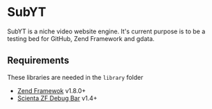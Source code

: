 SubYT
=====

SubYT is a niche video website engine. It's current purpose is to be a testing bed for GitHub, Zend Framework and gdata.


Requirements
------------

These libraries are needed in the `library` folder

- [Zend Framewok](http://framework.zend.com) v1.8.0+
- [Scienta ZF Debug Bar](http://jokke.dk/software/scientadebugbar) v1.4+
